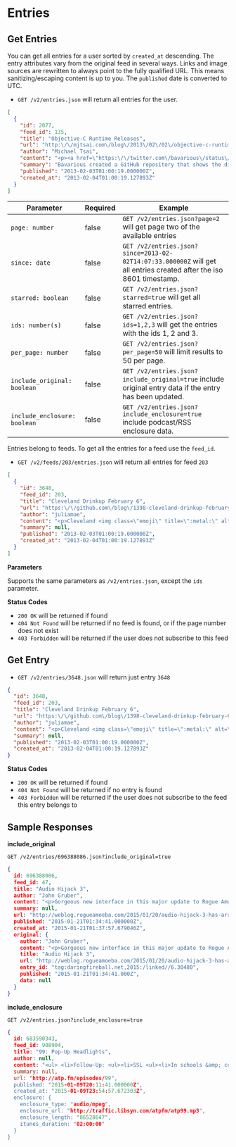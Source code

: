 Entries
=======

Get Entries
-----------

You can get all entries for a user sorted by `created_at` descending. The entry attributes vary from the original feed in several ways. Links and image sources are rewritten to always point to the fully qualified URL. This means sanitizing/escaping content is up to you. The `published` date is converted to UTC.

- `GET /v2/entries.json` will return all entries for the user.

```json
[
  {
    "id": 2077,
    "feed_id": 135,
    "title": "Objective-C Runtime Releases",
    "url": "http:\/\/mjtsai.com\/blog\/2013\/02\/02\/objective-c-runtime-releases\/",
    "author": "Michael Tsai",
    "content": "<p><a href=\"https:\/\/twitter.com\/bavarious\/status\/297851496945577984\">Bavarious<\/a> created a <a href=\"https:\/\/github.com\/bavarious\/objc4\/commits\/master\">GitHub repository<\/a> that shows the differences between versions of <a href=\"http:\/\/www.opensource.apple.com\/source\/objc4\/\">Apple\u2019s Objective-C runtime<\/a> that shipped with different versions of Mac OS X.<\/p>",
    "summary": "Bavarious created a GitHub repository that shows the differences between versions of Apple\u2019s Objective-C runtime that shipped with different versions of Mac OS X.",
    "published": "2013-02-03T01:00:19.000000Z",
    "created_at": "2013-02-04T01:00:19.127893Z"
  }
]
```

| Parameter                    | Required | Example                                                                                                             |
| ---------------------------- | -------- | ------------------------------------------------------------------------------------------------------------------- |
| `page: number`               | false    | `GET /v2/entries.json?page=2`  will get page two of the available entries                                           |
| `since: date`                | false    | `GET /v2/entries.json?since=2013-02-02T14:07:33.000000Z` will get all entries created after the iso 8601 timestamp. |
| `starred: boolean`           | false    | `GET /v2/entries.json?starred=true`  will get all starred entries.                                                  |
| `ids: number(s)`             | false    | `GET /v2/entries.json?ids=1,2,3`  will get the entries with the ids 1, 2 and 3.                                     |
| `per_page: number`           | false    | `GET /v2/entries.json?per_page=50`  will limit results to 50 per page.                                              |
| `include_original: boolean`  | false    | `GET /v2/entries.json?include_original=true`  include original entry data if the entry has been updated.            |
| `include_enclosure: boolean` | false    | `GET /v2/entries.json?include_enclosure=true`  include podcast/RSS enclosure data.                                  |


Entries belong to feeds. To get all the entries for a feed use the `feed_id`.

- `GET /v2/feeds/203/entries.json` will return all entries for feed `203`

```json
[
  {
    "id": 3648,
    "feed_id": 203,
    "title": "Cleveland Drinkup February 6",
    "url": "https:\/\/github.com\/blog\/1398-cleveland-drinkup-february-6",
    "author": "juliamae",
    "content": "<p>Cleveland <img class=\"emoji\" title=\":metal:\" alt=\":metal:\" src=\"https:\/\/a248.e.akamai.net\/assets.github.com\/images\/icons\/emoji\/metal.png\" height=\"20\" width=\"20\" align=\"absmiddle\">! Let's <img class=\"emoji\" title=\":beers:\" alt=\":beers:\" src=\"https:\/\/a248.e.akamai.net\/assets.github.com\/images\/icons\/emoji\/beers.png\" height=\"20\" width=\"20\" align=\"absmiddle\"><img class=\"emoji\" title=\":cocktail:\" alt=\":cocktail:\" src=\"https:\/\/a248.e.akamai.net\/assets.github.com\/images\/icons\/emoji\/cocktail.png\" height=\"20\" width=\"20\" align=\"absmiddle\"><img class=\"emoji\" title=\":neckbeard:\" alt=\":neckbeard:\" src=\"https:\/\/a248.e.akamai.net\/assets.github.com\/images\/icons\/emoji\/neckbeard.png\" height=\"20\" width=\"20\" align=\"absmiddle\"><img class=\"emoji\" title=\":guitar:\" alt=\":guitar:\" src=\"https:\/\/a248.e.akamai.net\/assets.github.com\/images\/icons\/emoji\/guitar.png\" height=\"20\" width=\"20\" align=\"absmiddle\"><img class=\"emoji\" title=\":octocat:\" alt=\":octocat:\" src=\"https:\/\/a248.e.akamai.net\/assets.github.com\/images\/icons\/emoji\/octocat.png\" height=\"20\" width=\"20\" align=\"absmiddle\"> in one of Ohio's greatest cities, Cleveland!<\/p>\n\n<p>Join <a href=\"https:\/\/github.com\/asenchi\" class=\"user-mention\">@asenchi<\/a> and me Wednesday at the <a href=\"http:\/\/www.yelp.com\/biz\/great-lakes-brewing-company-cleveland-4\">Great Lakes Brewing Company Taproom<\/a>, drinks on GitHub.<\/p>\n\n<p><img src=\"https:\/\/f.cloud.github.com\/assets\/849\/119266\/79ef6bbe-6c9e-11e2-9150-47d7da0b85c9.jpg\" alt=\"Great Lakes Taproom\"><\/p>\n\n<p><strong>The Facts:<\/strong><\/p>\n\n<ul>\n<li>\n<a href=\"http:\/\/www.greatlakesbrewing.com\/brewpub\/around-the-brewpub\">Great Lakes Brewing Company<\/a> - <a href=\"https:\/\/maps.google.com\/?q=2516+Market+Ave,+Cleveland,+OH,+USA\">2516 Market Ave<\/a>\n<\/li>\n<li>Wednesday, February 6 at 8:00pm<\/li>\n<\/ul><p><a href=\"https:\/\/maps.google.com\/?q=2516+Market+Ave,+Cleveland,+OH,+USA\"><img src=\"https:\/\/f.cloud.github.com\/assets\/849\/119328\/c8cbb682-6ca0-11e2-81c8-246e4027f892.png\" alt=\"Screen Shot 2013-02-01 at 1 53 02 PM\"><\/a>          <\/p>",
    "summary": null,
    "published": "2013-02-03T01:00:19.000000Z",
    "created_at": "2013-02-04T01:00:19.127893Z"
  }
]
```

**Parameters**

Supports the same parameters as `/v2/entries.json`, except the `ids` parameter.

**Status Codes**

- `200 OK` will be returned if found
- `404 Not Found` will be returned if no feed is found, or if the page number does not exist
- `403 Forbidden` will be returned if the user does not subscribe to this feed

Get Entry
---------

- `GET /v2/entries/3648.json` will return just entry `3648`

```json
{
  "id": 3648,
  "feed_id": 203,
  "title": "Cleveland Drinkup February 6",
  "url": "https:\/\/github.com\/blog\/1398-cleveland-drinkup-february-6",
  "author": "juliamae",
  "content": "<p>Cleveland <img class=\"emoji\" title=\":metal:\" alt=\":metal:\" src=\"https:\/\/a248.e.akamai.net\/assets.github.com\/images\/icons\/emoji\/metal.png\" height=\"20\" width=\"20\" align=\"absmiddle\">! Let's <img class=\"emoji\" title=\":beers:\" alt=\":beers:\" src=\"https:\/\/a248.e.akamai.net\/assets.github.com\/images\/icons\/emoji\/beers.png\" height=\"20\" width=\"20\" align=\"absmiddle\"><img class=\"emoji\" title=\":cocktail:\" alt=\":cocktail:\" src=\"https:\/\/a248.e.akamai.net\/assets.github.com\/images\/icons\/emoji\/cocktail.png\" height=\"20\" width=\"20\" align=\"absmiddle\"><img class=\"emoji\" title=\":neckbeard:\" alt=\":neckbeard:\" src=\"https:\/\/a248.e.akamai.net\/assets.github.com\/images\/icons\/emoji\/neckbeard.png\" height=\"20\" width=\"20\" align=\"absmiddle\"><img class=\"emoji\" title=\":guitar:\" alt=\":guitar:\" src=\"https:\/\/a248.e.akamai.net\/assets.github.com\/images\/icons\/emoji\/guitar.png\" height=\"20\" width=\"20\" align=\"absmiddle\"><img class=\"emoji\" title=\":octocat:\" alt=\":octocat:\" src=\"https:\/\/a248.e.akamai.net\/assets.github.com\/images\/icons\/emoji\/octocat.png\" height=\"20\" width=\"20\" align=\"absmiddle\"> in one of Ohio's greatest cities, Cleveland!<\/p>\n\n<p>Join <a href=\"https:\/\/github.com\/asenchi\" class=\"user-mention\">@asenchi<\/a> and me Wednesday at the <a href=\"http:\/\/www.yelp.com\/biz\/great-lakes-brewing-company-cleveland-4\">Great Lakes Brewing Company Taproom<\/a>, drinks on GitHub.<\/p>\n\n<p><img src=\"https:\/\/f.cloud.github.com\/assets\/849\/119266\/79ef6bbe-6c9e-11e2-9150-47d7da0b85c9.jpg\" alt=\"Great Lakes Taproom\"><\/p>\n\n<p><strong>The Facts:<\/strong><\/p>\n\n<ul>\n<li>\n<a href=\"http:\/\/www.greatlakesbrewing.com\/brewpub\/around-the-brewpub\">Great Lakes Brewing Company<\/a> - <a href=\"https:\/\/maps.google.com\/?q=2516+Market+Ave,+Cleveland,+OH,+USA\">2516 Market Ave<\/a>\n<\/li>\n<li>Wednesday, February 6 at 8:00pm<\/li>\n<\/ul><p><a href=\"https:\/\/maps.google.com\/?q=2516+Market+Ave,+Cleveland,+OH,+USA\"><img src=\"https:\/\/f.cloud.github.com\/assets\/849\/119328\/c8cbb682-6ca0-11e2-81c8-246e4027f892.png\" alt=\"Screen Shot 2013-02-01 at 1 53 02 PM\"><\/a>          <\/p>",
  "summary": null,
  "published": "2013-02-03T01:00:19.000000Z",
  "created_at": "2013-02-04T01:00:19.127893Z"
}
```

**Status Codes**

- `200 OK` will be returned if found
- `404 Not Found` will be returned if no entry is found
- `403 Forbidden` will be returned if the user does not subscribe to the feed this entry belongs to

Sample Responses
----------------

**include_original**

`GET /v2/entries/696388086.json?include_original=true`

```json
{
  id: 696388086,
  feed_id: 47,
  title: "Audio Hijack 3",
  author: "John Gruber",
  content: "<p>Gorgeous new interface in this major update to Rogue Amoeba&#8217;s venerable audio recording app. This is one of the best takes on Yosemite-style design I&#8217;ve seen.</p> <p><strong>See also:</strong> <a href="http://sixcolors.com/post/2015/01/audio-hijack-3-a-huge-amazing-update/">Jason Snell&#8217;s take on the app and interview with Paul Kafasis</a>.</p> <div> <a title="Permanent link to ‘Audio Hijack 3’" href="http://daringfireball.net/linked/2015/01/20/audio-hijack-3">&nbsp;★&nbsp;</a> </div>",
  summary: null,
  url: "http://weblog.rogueamoeba.com/2015/01/20/audio-hijack-3-has-arrived/",
  published: "2015-01-21T01:34:41.000000Z",
  created_at: "2015-01-21T01:37:57.679046Z",
  original: {
    author: "John Gruber",
    content: "<p>Gorgeous new interface in this major update to Rogue Amoeba&#8217;s venerable audio recording app. This is one of the best takes on Yosemite-style design I&#8217;ve seen.</p> <div> <a title="Permanent link to ‘Audio Hijack 3’" href="http://daringfireball.net/linked/2015/01/20/audio-hijack-3">&nbsp;★&nbsp;</a> </div>",
    title: "Audio Hijack 3",
    url: "http://weblog.rogueamoeba.com/2015/01/20/audio-hijack-3-has-arrived/",
    entry_id: "tag:daringfireball.net,2015:/linked//6.30480",
    published: "2015-01-21T01:34:41.000Z",
    data: null
  }
}
```

**include_enclosure**

`GET /v2/entries.json?include_enclosure=true`

```json
{
  id: 683590343,
  feed_id: 908904,
  title: "99: Pop-Up Headlights",
  author: null,
  content: "<ul> <li>Follow-Up: <ul><li>SSL <ul><li>In schools &amp; corporations</li> <li><a href="http://www.gogoair.com/">Gogo</a> actually <a href="http://www.neowin.net/news/gogo-inflight-internet-is-intentionally-issuing-fake-ssl-certificates">issues their own certificates to intercept SSL</a></li> <li><a href="https://en.wikipedia.org/wiki/SOCKS">SOCKS</a></li></ul></li> <li>Using C# outside Windows (via <a href="https://twitter.com/praeclarum/status/551517070186541056">Frank A. Krueger</a>)</li> <li>Marco's <a href="https://golang.org">Go</a> feed poller <a href="https://twitter.com/marcoarment/status/552202315181326336">update</a> <ul><li><a href="https://en.wikipedia.org/wiki/Integrated_development_environment">IDE</a></li> <li><a href="http://www.eclipse.org">Eclipse</a></li> <li><a href="http://www.rust-lang.org">Rust</a></li> <li><a href="http://en.wikipedia.org/wiki/Communicating_sequential_processes">Communicating sequential processes</a></li></ul></li></ul></li> <li>Apple's Software Quality <ul><li><a href="http://www.marco.org/2015/01/04/apple-lost-functional-high-ground">Marco's post</a></li> <li><a href="http://www.marco.org/2015/01/05/popular-for-a-day">Marco's retrospective</a></li> <li><a href="http://video.cnbc.com/gallery/?video=3000343764">Mention on CNBC</a></li> <li><a href="http://5by5.tv/hypercritical/55">Hypercritical #55</a></li> <li><a href="http://www.caseyliss.com/2015/1/5/bravery">Casey's response to Marco</a></li> <li><a href="http://glog.glennf.com/blog/2015/1/6/the-software-and-services-apple-needs-to-fix">Glenn Fleishman's list</a></li></ul></li> <li>How to write for understanding <ul><li><a href="http://www.marco.org/2013/12/29/apple-doesnt-have-time">Marco laments about software quality in the past</a></li></ul></li> <li><a href="http://9to5mac.com/2015/01/06/macbook-air-12-inch-redesign/">Rumored 12" MacBook Air</a> <ul><li><a href="https://www.twelvesouth.com/product/plugbug">PlugBug</a></li> <li><a href="https://twitter.com/chockenberry/status/552928449250078721">Chockenberry on a potential ARM transition</a></li> <li><a href="https://en.wikipedia.org/wiki/Fat_binary">Fat binary</a></li> <li>Special thanks to <a href="http://david-smith.org/">_DavidSmith</a> for finding "bezels" in <a href="http://5by5.tv/hypercritical/22">Hypercritical #22</a></li></ul></li> </ul> <p>Sponsored by:</p> <ul> <li><a href="http://automatic.com/atp">Automatic</a>: Your smart driving assistant. Get $20 off with this link.</li> <li><a href="http://hover.com/atp">Hover</a>: The best way to buy and manage domain names. Use coupon code <strong>HIGHGROUND</strong> for 10% off.</li> <li><a href="https://caspersleep.com/atp">Casper</a>: A mattress with just the right sink, just the right bounce, for better nights and brighter days. Use code <strong>ATP</strong> for $50 off.</li> </ul>",
  summary: null,
  url: "http://atp.fm/episodes/99",
  published: "2015-01-09T20:11:41.000000Z",
  created_at: "2015-01-09T23:54:57.672303Z",
  enclosure: {
    enclosure_type: "audio/mpeg",
    enclosure_url: "http://traffic.libsyn.com/atpfm/atp99.mp3",
    enclosure_length: "86528647",
    itunes_duration: "02:00:00"
  }
}
```
